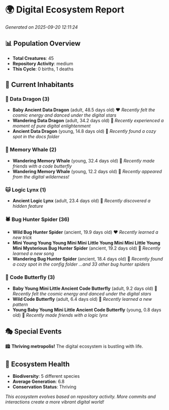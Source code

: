 # 🌍 Digital Ecosystem Report
*Generated on 2025-09-20 12:11:24*

## 📊 Population Overview
- **Total Creatures**: 45
- **Repository Activity**: medium
- **This Cycle**: 0 births, 1 deaths

## 👥 Current Inhabitants

### 🐉 Data Dragon (3)
- **Baby Ancient Data Dragon** (adult, 48.5 days old) ❤️
  *Recently felt the cosmic energy and danced under the digital stars*
- **Wandering Data Dragon** (adult, 34.2 days old) 💛
  *Recently experienced a moment of pure digital enlightenment*
- **Ancient Data Dragon** (young, 14.8 days old) 💚
  *Recently found a cozy spot in the docs folder*

### 🐋 Memory Whale (2)
- **Wandering Memory Whale** (young, 32.4 days old) 💚
  *Recently made friends with a code butterfly*
- **Wandering Memory Whale** (young, 12.2 days old) 💚
  *Recently appeared from the digital wilderness!*

### 🐱 Logic Lynx (1)
- **Ancient Logic Lynx** (adult, 23.4 days old) 💛
  *Recently discovered a hidden feature*

### 🕷️ Bug Hunter Spider (36)
- **Wild Bug Hunter Spider** (ancient, 19.9 days old) ❤️
  *Recently learned a new trick*
- **Mini Young Young Young Mini Mini Little Young Mini Mini Little Young Mini Mysterious Bug Hunter Spider** (ancient, 19.2 days old) 💛
  *Recently learned a new song*
- **Wandering Bug Hunter Spider** (ancient, 18.4 days old) 💛
  *Recently found a cozy spot in the config folder*
  *...and 33 other bug hunter spiders*

### 🦋 Code Butterfly (3)
- **Baby Young Mini Little Ancient Code Butterfly** (adult, 9.2 days old) 💚
  *Recently felt the cosmic energy and danced under the digital stars*
- **Wild Code Butterfly** (adult, 6.4 days old) 💚
  *Recently learned a new pattern*
- **Young Baby Young Mini Little Ancient Code Butterfly** (young, 0.8 days old) 💚
  *Recently made friends with a logic lynx*

## 🎭 Special Events

🏙️ **Thriving metropolis!** The digital ecosystem is bustling with life.

## 🔬 Ecosystem Health
- **Biodiversity**: 5 different species
- **Average Generation**: 6.8
- **Conservation Status**: Thriving

*This ecosystem evolves based on repository activity. More commits and interactions create a more vibrant digital world!*